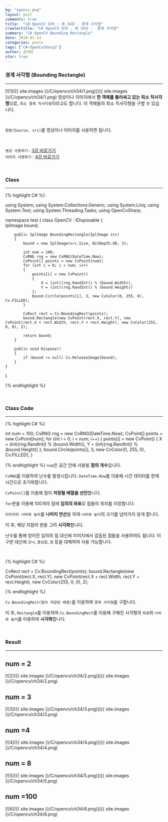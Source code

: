 ```yaml
---
bg: "opencv.png"
layout: post
comments: true
title:  "C# OpenCV 강좌 : 제 34강 - 경계 사각형"
crawlertitle: "C# OpenCV 강좌 : 제 34강 -  경계 사각형"
summary: "C# OpenCV Bounding Rectangle"
date: 2018-01-14
categories: posts
tags: ['C#-OpenCvSharp2']
author: 윤대희
star: true
---
```


### 경계 사각형 (Bounding Rectangle) ###
----------
[![1]({{ site.images }}/C/opencv/ch34/1.png)]({{ site.images }}/C/opencv/ch34/1.png)
영상이나 이미지에서 **한 객체를 둘러싸고 있는 최소 직사각형**으로, `최소 경계 직사각형`이라고도 합니다. 이 객체들의 최소 직사각형을 구할 수 있습니다.

<br>

`원본(Source, src)`를 영상이나 이미지를 사용하면 됩니다.

<br>

`영상 사용하기` : [3강 바로가기][3강]
<br>
`이미지 사용하기` : [4강 바로가기][4강]

<br>

### Class ###
----------

{% highlight C# %}

using System;
using System.Collections.Generic;
using System.Linq;
using System.Text;
using System.Threading.Tasks;
using OpenCvSharp;

namespace test
{
    class OpenCV : IDisposable
    {  
        IplImage bound;
        
        public IplImage BoundingRectangle(IplImage src)
        {
            bound = new IplImage(src.Size, BitDepth.U8, 3);

            int num = 100;
            CvRNG rng = new CvRNG(DateTime.Now);
            CvPoint[] points = new CvPoint[num];
            for (int i = 0; i < num; i++)
            {
                points[i] = new CvPoint()
                {
                    X = (int)(rng.RandInt() % (bound.Width)),
                    Y = (int)(rng.RandInt() % (bound.Height))
                };
                bound.Circle(points[i], 3, new CvColor(0, 255, 0), Cv.FILLED);
            }

            CvRect rect = Cv.BoundingRect(points);
            bound.Rectangle(new CvPoint(rect.X, rect.Y), new CvPoint(rect.X + rect.Width, rect.Y + rect.Height), new CvColor(255, 0, 0), 2);
   
            return bound;
        }
                   
        public void Dispose()
        {
            if (bound != null) Cv.ReleaseImage(bound);
        }
    }
}

{% endhighlight %}

<br>

### Class Code ###
----------
{% highlight C# %}

int num = 100;
CvRNG rng = new CvRNG(DateTime.Now);
CvPoint[] points = new CvPoint[num];
for (int i = 0; i < num; i++)
{
    points[i] = new CvPoint()
    {
        X = (int)(rng.RandInt() % (bound.Width)),
        Y = (int)(rng.RandInt() % (bound.Height))
    };
    bound.Circle(points[i], 3, new CvColor(0, 255, 0), Cv.FILLED);
}


{% endhighlight %}
`num`은 공간 안에 사용될 **점의 개수**입니다.

`CvRNG`를 이용하여 난수를 발생시킵니다. `DateTime.Now`를 이용해 시간 데이터를 현재 시간으로 초기화합니다. 

`CvPoint[]`를 이용해 점이 **저장될 배열을 선언**합니다.

`for`문을 이용해 100개의 점에 **임의의 좌표**로 점들의 위치를 지정합니다.

`이미지의 너비와 높이`를 **나머지 연산**을 하여 `너비와 높이`의 크기를 넘어가지 않게 합니다.

이 후, 해당 지점의 원을 그려 **시각화**합니다.

난수를 통해 얻어진 임의의 점 대신에 이미지에서 검출된 점들을 사용하여도 됩니다. 이 구문 대신에 `코너`, `중심점`, `원` 등을 대체하여 사용 가능합니다.

<br>

{% highlight C# %}


CvRect rect = Cv.BoundingRect(points);
bound.Rectangle(new CvPoint(rect.X, rect.Y), new CvPoint(rect.X + rect.Width, rect.Y + rect.Height), new CvColor(255, 0, 0), 2);

{% endhighlight %}

`Cv.BoundingRect(점이 저장된 배열)`를 이용하여 `경계 사각형`을 구합니다.

이 후, `Rectangle`를 이용하여 `Cv.BoundingRect`를 이용해 구해진 사각형의 `좌표`와 `너비와 높이`를 이용하여 **시각화**합니다.

<br>

### Result ###
----------
## num = 2 ##
[![2]({{ site.images }}/C/opencv/ch34/2.png)]({{ site.images }}/C/opencv/ch34/2.png)
<br>
## num = 3 ##
[![3]({{ site.images }}/C/opencv/ch34/3.png)]({{ site.images }}/C/opencv/ch34/3.png)
<br>
## num =4 ##
[![4]({{ site.images }}/C/opencv/ch34/4.png)]({{ site.images }}/C/opencv/ch34/4.png)
<br>
## num = 8 ##
[![5]({{ site.images }}/C/opencv/ch34/5.png)]({{ site.images }}/C/opencv/ch34/5.png)
<br>
## num =100 ##
[![6]({{ site.images }}/C/opencv/ch34/6.png)]({{ site.images }}/C/opencv/ch34/6.png)
<br>


[3강]: https://076923.github.io/posts/C-opencv-3/
[4강]: https://076923.github.io/posts/C-opencv-4/

